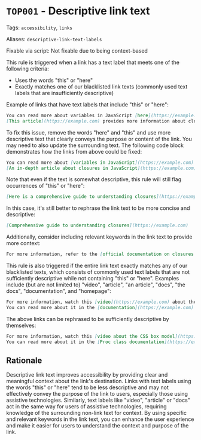 # `TOP001` - Descriptive link text

Tags: `accessibility`, `links`

Aliases: `descriptive-link-text-labels`

Fixable via script: Not fixable due to being context-based

This rule is triggered when a link has a text label that meets one of the following criteria:

- Uses the words "this" or "here"
- Exactly matches one of our blacklisted link texts (commonly used text labels that are insufficiently descriptive)

Example of links that have text labels that include "this" or "here":

```markdown
You can read more about variables in JavaScript [here](https://example.com).
[This article](https://example.com) provides more information about closures.
```

To fix this issue, remove the words "here" and "this" and use more descriptive text that clearly conveys the purpose or content of the link. You may need to also update the surrounding text. The following code block demonstrates how the links from above could be fixed:

```markdown
You can read more about [variables in JavaScript](https://example.com).
[An in-depth article about closures in JavaScript](https://example.com) provides more information.
```

Note that even if the text is somewhat descriptive, this rule will still flag occurrences of "this" or "here":

```markdown
[Here is a comprehensive guide to understanding closures](https://example.com).
```

In this case, it's still better to rephrase the link text to be more concise and descriptive:

```markdown
[Comprehensive guide to understanding closures](https://example.com)
```

Additionally, consider including relevant keywords in the link text to provide more context:

```markdown
For more information, refer to the [official documentation on closures in JavaScript](https://example.com).
```

This rule is also triggered if the entire link text exactly matches any of our blacklisted texts, which consists of commonly used text labels that are not sufficiently descriptive while not containing "this" or "here". Examples include (but are not limited to) "video", "article", "an article", "docs", "the docs", "documentation", and "homepage":

```markdown
For more information, watch this [video](https://example.com) about the CSS box model.
You can read more about it in the [documentation](https://example.com).
```

The above links can be rephrased to be sufficiently descriptive by themselves:

```markdown
For more information, watch this [video about the CSS box model](https://example.com).
You can read more about it in the [Proc class documentation](https://example.com).
```

## Rationale

Descriptive link text improves accessibility by providing clear and meaningful context about the link's destination. Links with text labels using the words "this" or "here" tend to be less descriptive and may not effectively convey the purpose of the link to users, especially those using assistive technologies. Similarly, text labels like "video", "article" or "docs" act in the same way for users of assistive technologies, requiring knowledge of the surrounding non-link text for context. By using specific and relevant keywords in the link text, you can enhance the user experience and make it easier for users to understand the context and purpose of the link.
